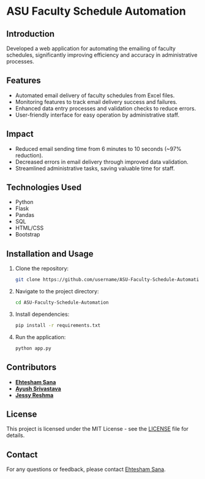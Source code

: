 # ASU Faculty Schedule Automation

## Introduction
Developed a web application for automating the emailing of faculty schedules, significantly improving efficiency and accuracy in administrative processes.

## Features
- Automated email delivery of faculty schedules from Excel files.
- Monitoring features to track email delivery success and failures.
- Enhanced data entry processes and validation checks to reduce errors.
- User-friendly interface for easy operation by administrative staff.

## Impact
- Reduced email sending time from 6 minutes to 10 seconds (~97% reduction).
- Decreased errors in email delivery through improved data validation.
- Streamlined administrative tasks, saving valuable time for staff.

## Technologies Used
- Python
- Flask
- Pandas
- SQL
- HTML/CSS
- Bootstrap

## Installation and Usage
1. Clone the repository: 
    ```bash
    git clone https://github.com/username/ASU-Faculty-Schedule-Automation.git
    ```
2. Navigate to the project directory: 
    ```bash
    cd ASU-Faculty-Schedule-Automation
    ```
3. Install dependencies: 
    ```bash
    pip install -r requirements.txt
    ```
4. Run the application: 
    ```bash
    python app.py
    ```

## Contributors
- **[Ehtesham Sana](https://github.com/ehtesham-sana)**  
- **[Ayush Srivastava](https://github.com/asriv106)**
- **[Jessy Reshma](https://github.com/JessyReshma)** 

## License
This project is licensed under the MIT License - see the [LICENSE](LICENSE) file for details.

## Contact
For any questions or feedback, please contact [Ehtesham Sana](mailto:asu.esana1@gmail.com).
